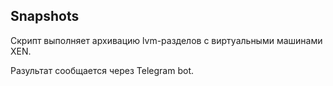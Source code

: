 ## Snapshots

Скрипт выполняет архивацию lvm-разделов с виртуальными машинами XEN.

Разультат сообщается через Telegram bot.
